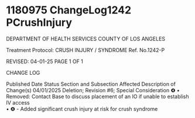 # 1180975 ChangeLog1242 PCrushInjury

DEPARTMENT OF HEALTH SERVICES 
COUNTY OF LOS ANGELES 
 
Treatment Protocol:  CRUSH INJURY / SYNDROME Ref. No.1242-P  
 
 
 
 
 
 
REVISED: 04-01-25 PAGE 1 OF 1 
 
CHANGE LOG 
 
Published 
Date 
Status Section and 
Subsection Affected 
Description of Change(s) 
04/01/2025 Deletion; 
Revision 
#6; 
Special Consideration 
❹ 
• Removed: Contact Base to 
discuss placement of an IO if 
unable to establish IV access  
• ❹ - Added significant crush 
injury at risk for crush 
syndrome
